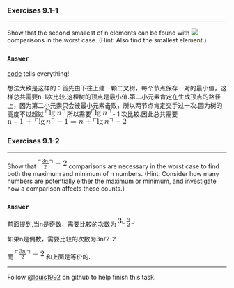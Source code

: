 ### Exercises 9.1-1
***
Show that the second smallest of n elements can be found with ![](http://latex.codecogs.com/gif.latex?n+\\lceil\\lg{n}\\rceil-2)
comparisons in the worst case. (Hint: Also find the smallest element.)

### `Answer`
[code](./exercise_code/second-smallest.cpp) tells everything!

想法大致是这样的：首先由下往上建一颗二叉树，每个节点保存一对的最小值，这样总共需要n-1次比较.这棵树的顶点是最小值.第二小元素肯定在生成顶点的路径上，因为第二小元素只会被最小元素击败，所以两节点肯定交手过一次.因为树的高度不过超过
![image](./repo/s1/gif-2.gif)  所以需要![image](./repo/s1/gif-2.gif) - 1 次比较.因此总共需要![image](./repo/s1/gif.gif)


### Exercises 9.1-2
***
Show that ![image](./repo/s1/gif-3.gif)  comparisons are necessary in the worst case to find both the maximum and minimum of n numbers. (Hint: Consider how many numbers are potentially either the maximum or minimum, and investigate how a comparison affects these counts.)

### `Answer`

前面提到,当n是奇数，需要比较的次数为
![image](./repo/s1/gif-4.gif)

如果n是偶数，需要比较的次数为3n/2-2

而
![image](./repo/s1/gif-3.gif)  和上面是等价的.



***
Follow [@louis1992](https://github.com/gzc) on github to help finish this task.

